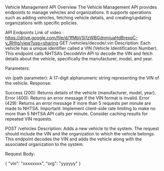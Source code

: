 Vehicle Management API
Overview
The Vehicle Management API provides endpoints to manage vehicles and organizations. It supports operations such as adding vehicles, fetching vehicle details, and creating/updating organizations with specific policies.

API Endpoints
Link of video : https://drive.google.com/file/d/1fMbVSj1zWBGdnmiuaHdBrexqC-y_RHtg/view?usp=sharing
GET /vehicles/decode/:vin
Description: Each vehicle has a unique identifier called a VIN (Vehicle Identification Number). This endpoint calls NHTSA’s DecodeVin API to decode the VIN and fetch details about the vehicle, specifically the manufacturer, model, and year.

Parameters:

vin (path parameter): A 17-digit alphanumeric string representing the VIN of the vehicle.
Response:

Success (200): Returns details of the vehicle (manufacturer, model, year).
Error (400): Returns an error message if the VIN format is invalid.
Error (429): Returns an error message if more than 5 requests per minute are made to NHTSA.
Important: Implement client-side rate limiting to make no more than 5 NHTSA API calls per minute. Consider caching results for repeated VIN requests.

POST /vehicles
Description: Adds a new vehicle to the system. The request should include the VIN and the organization to which the vehicle belongs. This endpoint decodes the VIN and adds the vehicle along with the associated organization to the system.

Request Body:

{
  "vin": "xxxxxxxx",
  "org": "yyyyyy"
}
